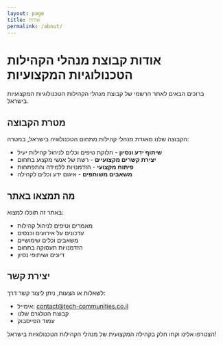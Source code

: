 ```yaml
---
layout: page
title: אודות
permalink: /about/
---
```


# אודות קבוצת מנהלי הקהילות הטכנולוגיות המקצועיות

ברוכים הבאים לאתר הרשמי של קבוצת מנהלי הקהילות הטכנולוגיות המקצועיות בישראל.

## מטרת הקבוצה

הקבוצה שלנו מאגדת מנהלי קהילות מתחום הטכנולוגיה בישראל, במטרה:

- **שיתוף ידע ונסיון** - חלוקת טיפים וכלים לניהול קהילות יעיל
- **יצירת קשרים מקצועיים** - רשת של אנשי מקצוע בתחום
- **פיתוח מקצועי** - הזדמנויות ללמידה והתפתחות
- **משאבים משותפים** - איגום ידע וכלים לקהילה

## מה תמצאו באתר

באתר זה תוכלו למצוא:

- מאמרים וטיפים לניהול קהילות
- עדכונים על אירועים וכנסים
- משאבים וכלים שימושיים
- הזדמנויות תעסוקה בתחום
- דיונים ושיתופי נסיון

## יצירת קשר

לשאלות או הצעות, ניתן ליצור קשר דרך:
- אימייל: contact@tech-communities.co.il
- קבוצת הטלגרם שלנו
- עמוד הפייסבוק

הצטרפו אלינו וקחו חלק בקהילה המקצועית של מנהלי הקהילות הטכנולוגיות בישראל!
